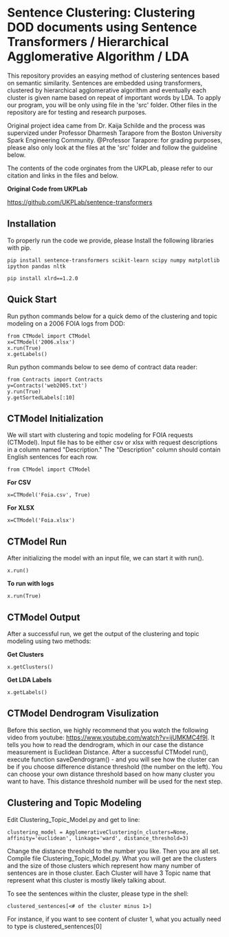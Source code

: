 # Sentence Clustering: Clustering DOD documents using Sentence Transformers / Hierarchical Agglomerative Algorithm / LDA

This repository provides an easying method of clustering sentences based on semantic similarity. Sentences are embedded using transformers, clustered by hierarchical agglomerative algorithm and eventually each cluster is given name based on repeat of important words by LDA. To apply our program, you will be only using file in the 'src' folder. Other files in the repository are for testing and research purposes.


Original project idea came from Dr. Kaija Schilde and the process was supervized under Professor Dharmesh Tarapore from the Boston University Spark Engineering Community. @Professor Tarapore: for grading purposes, please also only look at the files at the 'src' folder and follow the guideline below.


The contents of the code orginates from the UKPLab, please refer to our citation and links in the files and below.

**Original Code from UKPLab**

https://github.com/UKPLab/sentence-transformers




## Installation
To properly run the code we provide, please Install the following libraries with pip.

```
pip install sentence-transformers scikit-learn scipy numpy matplotlib ipython pandas nltk
```

```
pip install xlrd==1.2.0
```


## Quick Start
Run python commands below for a quick demo of the clustering and topic modeling on a 2006 FOIA logs from DOD:

```
from CTModel import CTModel
x=CTModel('2006.xlsx')
x.run(True)
x.getLabels()
```

Run python commands below to see demo of contract data reader:

```
from Contracts import Contracts
y=Contracts('web2005.txt')
y.run(True)
y.getSortedLabels[:10]
```

## CTModel Initialization
We will start with clustering and topic modeling for FOIA requests (CTModel). Input file has to be either csv or xlsx with request descriptions in a column named "Description." The "Description" column should contain English sentences for each row.

```
from CTModel import CTModel

```
**For CSV**
```
x=CTModel('Foia.csv', True)
```

**For XLSX**
```
x=CTModel('Foia.xlsx')
```

## CTModel Run
After initializing the model with an input file, we can start it with run().
```
x.run()
```

**To run with logs**
```
x.run(True)
```

## CTModel Output
After a successful run, we get the output of the clustering and topic modeling using two methods:

**Get Clusters**
```
x.getClusters()
```
**Get LDA Labels**
```
x.getLabels()
```

## CTModel Dendrogram Visulization

Before this section, we highly recommend that you watch the following video from youtube: https://www.youtube.com/watch?v=ijUMKMC4f9I. It tells you how to read the dendrogram, which in our case the distance measurement is Euclidean Distance. After a successful CTModel run(), execute function saveDendrogram(<filename>) - and you will see how the cluster can be if you choose difference distance threshold (the number on the left). You can choose your own distance threshold based on how many cluster you want to have. This distance threshold number will be used for the next step.


## Clustering and Topic Modeling

Edit Clustering_Topic_Model.py and get to line:

```
clustering_model = AgglomerativeClustering(n_clusters=None, affinity='euclidean', linkage='ward', distance_threshold=3)
```

Change the distance threshold to the number you like. Then you are all set. Compile file Clustering_Topic_Model.py. What you will get are the clusters and the size of those clusters which represent how many number of sentences are in those cluster. Each Cluster will have 3 Topic name that represent what this cluster is mostly likely talking about.

To see the sentences within the cluster, please type in the shell:

```
clustered_sentences[<# of the cluster minus 1>]
```

For instance, if you want to see content of cluster 1, what you actually need to type is clustered_sentences[0]

